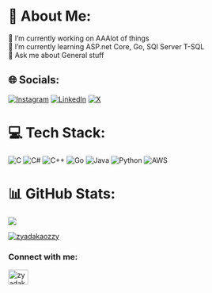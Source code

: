 # 💫 About Me:
🔭 I’m currently working on AAAlot of things<br>🌱 I’m currently learning ASP.net Core, Go, SQl Server T-SQL<br>💬 Ask me about General stuff<br>


## 🌐 Socials:
[![Instagram](https://img.shields.io/badge/Instagram-%23E4405F.svg?logo=Instagram&logoColor=white)](https://instagram.com/zyad060) [![LinkedIn](https://img.shields.io/badge/LinkedIn-%230077B5.svg?logo=linkedin&logoColor=white)](https://linkedin.com/in/zyad-al-saeed-55043a24a) [![X](https://img.shields.io/badge/X-black.svg?logo=X&logoColor=white)](https://x.com/ZyadAKAozzy) 

# 💻 Tech Stack:
![C](https://img.shields.io/badge/c-%2300599C.svg?style=flat&logo=c&logoColor=white) ![C#](https://img.shields.io/badge/c%23-%23239120.svg?style=flat&logo=csharp&logoColor=white) ![C++](https://img.shields.io/badge/c++-%2300599C.svg?style=flat&logo=c%2B%2B&logoColor=white) ![Go](https://img.shields.io/badge/go-%2300ADD8.svg?style=flat&logo=go&logoColor=white) ![Java](https://img.shields.io/badge/java-%23ED8B00.svg?style=flat&logo=openjdk&logoColor=white) ![Python](https://img.shields.io/badge/python-3670A0?style=flat&logo=python&logoColor=ffdd54) ![AWS](https://img.shields.io/badge/AWS-%23FF9900.svg?style=flat&logo=amazon-aws&logoColor=white)
# 📊 GitHub Stats:
![](https://github-readme-streak-stats.herokuapp.com/?user=Ozzy-ZY&theme=prussian&hide_border=true)<br/>
<p align="left"> <a href="https://twitter.com/zyadakaozzy" target="blank"><img src="https://img.shields.io/twitter/follow/zyadakaozzy?logo=twitter&style=for-the-badge" alt="zyadakaozzy" /></a> </p>

<h3 align="left">Connect with me:</h3>
<p align="left">
<a href="https://twitter.com/zyadakaozzy" target="blank"><img align="center" src="https://raw.githubusercontent.com/rahuldkjain/github-profile-readme-generator/master/src/images/icons/Social/twitter.svg" alt="zyadakaozzy" height="30" width="40" /></a>
</p>

<!-- Proudly created with GPRM ( https://gprm.itsvg.in ) -->
